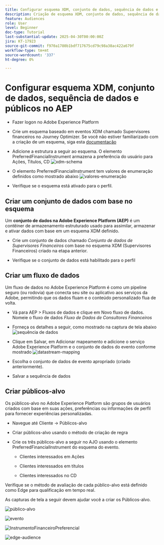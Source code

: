 ```yaml
---
title: Configurar esquema XDM, conjunto de dados, sequência de dados e públicos no AEP
description: Criação de esquema XDM, conjunto de dados, sequência de dados e públicos-alvo
feature: Audiences
role: User
level: Beginner
doc-type: Tutorial
last-substantial-update: 2025-04-30T00:00:00Z
jira: KT-17923
source-git-commit: f970a1780b1bdf717675cd79c98a38ac422a679f
workflow-type: tm+mt
source-wordcount: '337'
ht-degree: 0%

---
```



# Configurar esquema XDM, conjunto de dados, sequência de dados e públicos no AEP

* Fazer logon no Adobe Experience Platform

* Crie um esquema baseado em eventos XDM chamado Supervisores financeiros no Journey Optimizer. Se você não estiver familiarizado com a criação de um esquema, siga esta [documentação](https://experienceleague.adobe.com/en/docs/experience-platform/xdm/tutorials/create-schema-ui)

* Adicione a estrutura a seguir ao esquema. O elemento PreferredFinancialInstrument armazena a preferência do usuário para Ações, Títulos, CD
  ![xdm-schema](assets/xdm-schema.png)

* O elemento PreferredFinancialInstrument tem valores de enumeração definidos como mostrado abaixo
  ![valores-enumeração](assets/enum-values.png)

* Verifique se o esquema está ativado para o perfil.

## Criar um conjunto de dados com base no esquema

Um **conjunto de dados na Adobe Experience Platform (AEP)** é um contêiner de armazenamento estruturado usado para assimilar, armazenar e ativar dados com base em um esquema XDM definido.

* Crie um conjunto de dados chamado _Conjunto de dados de Supervisores Financeiros_ com base no esquema XDM (Supervisores Financeiros) criado na etapa anterior.

* Verifique se o conjunto de dados está habilitado para o perfil

## Criar um fluxo de dados

Um fluxo de dados no Adobe Experience Platform é como um pipeline seguro (ou rodovia) que conecta seu site ou aplicativo aos serviços da Adobe, permitindo que os dados fluam e o conteúdo personalizado flua de volta.

* Vá para AEP > Fluxos de dados e clique em Novo fluxo de dados. Nomeie o fluxo de dados _Fluxo de Dados de Consultores Financeiros_

* Forneça os detalhes a seguir, como mostrado na captura de tela abaixo
  ![sequência de dados](assets/datastream.png)
* Clique em Salvar, em Adicionar mapeamento e adicione o serviço Adobe Experience Platform e o conjunto de dados do evento conforme mostrado
  ![datastream-mapping](assets/datastream-service.png)

* Escolha o conjunto de dados de evento apropriado (criado anteriormente).

* Salvar a sequência de dados

## Criar públicos-alvo

Os públicos-alvo no Adobe Experience Platform são grupos de usuários criados com base em suas ações, preferências ou informações de perfil para fornecer experiências personalizadas.

* Navegue até Cliente -> Públicos-alvo
* Criar públicos-alvo usando o método de criação de regra

* Crie os três públicos-alvo a seguir no AJO usando o elemento PreferredFinancialInstrument do esquema do evento.

   * Clientes interessados em Ações

   * Clientes interessados em títulos

   * Clientes interessados no CD

Verifique se o método de avaliação de cada público-alvo está definido como Edge para qualificação em tempo real.

As capturas de tela a seguir devem ajudar você a criar os Públicos-alvo.

![público-alvo](assets/rule-based-audience.png)

![evento](assets/event-attribute.png)


![InstrumentoFinanceiroPreferencial](assets/stock-customers.png)

![edge-audience](assets/audience-edge.png)